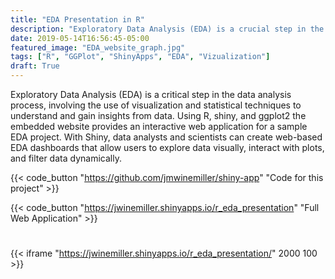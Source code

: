 ```yaml
---
title: "EDA Presentation in R"
description: "Exploratory Data Analysis (EDA) is a crucial step in the data analysis process, allowing data analysts and scientists to understand and gain insights from data"
date: 2019-05-14T16:56:45-05:00
featured_image: "EDA_website_graph.jpg"
tags: ["R", "GGPlot", "ShinyApps", "EDA", "Vizualization"]
draft: True
---
```


Exploratory Data Analysis (EDA) is a critical step in the data analysis process, involving the use of visualization and statistical techniques to understand and gain insights from data. Using R, shiny, and ggplot2 the embedded website provides an interactive web application for a sample EDA project. With Shiny, data analysts and scientists can create web-based EDA dashboards that allow users to explore data visually, interact with plots, and filter data dynamically.

<!--more-->

{{< code_button
  "https://github.com/jmwinemiller/shiny-app"
  "Code for this project" >}}

{{< code_button
  "https://jwinemiller.shinyapps.io/r_eda_presentation"
  "Full Web Application" >}}

#

{{< iframe "https://jwinemiller.shinyapps.io/r_eda_presentation/" 2000 100 >}}
